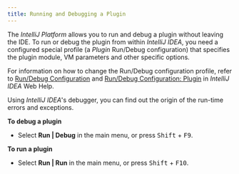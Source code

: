 ```yaml
---
title: Running and Debugging a Plugin
---
```


The *IntelliJ Platform* allows you to run and debug a plugin without leaving the IDE. To run or debug the plugin from within *IntelliJ IDEA*, you need a configured special profile (a *Plugin* Run/Debug configuration) that specifies the plugin module, VM parameters and other specific options. 

For information on how to change the Run/Debug configuration profile, refer to [Run/Debug Configuration](http://www.jetbrains.com/idea/help/run-debug-configuration.html) and [Run/Debug Configuration: Plugin](http://www.jetbrains.com/idea/help/run-debug-configuration-plugin.html) in *IntelliJ IDEA* Web Help.

Using *IntelliJ IDEA*'s debugger, you can find out the origin of the run-time errors and exceptions.

**To debug a plugin**

*  Select **Run \| Debug** in the main menu, or press <kbd>Shift</kbd> + <kbd>F9</kbd>.

**To run a plugin**

*  Select **Run \| Run** in the main menu, or press <kbd>Shift</kbd> + <kbd>F10</kbd>.
